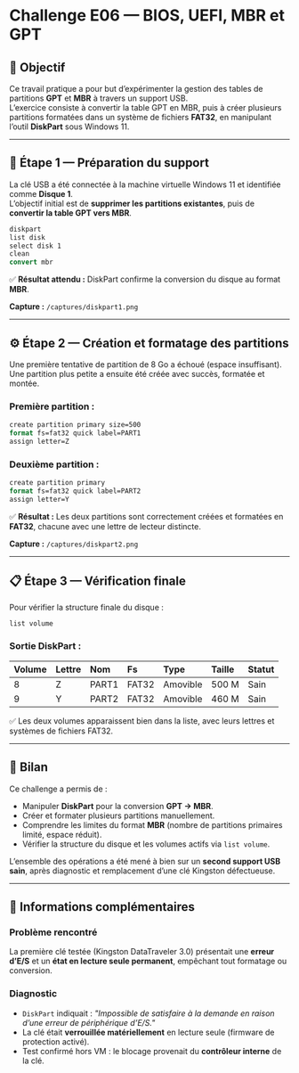 # Challenge E06 — BIOS, UEFI, MBR et GPT

## 🎯 Objectif
Ce travail pratique a pour but d’expérimenter la gestion des tables de partitions **GPT** et **MBR** à travers un support USB.  
L’exercice consiste à convertir la table GPT en MBR, puis à créer plusieurs partitions formatées dans un système de fichiers **FAT32**, en manipulant l’outil **DiskPart** sous Windows 11.

---

## 🧩 Étape 1 — Préparation du support

La clé USB a été connectée à la machine virtuelle Windows 11 et identifiée comme **Disque 1**.  
L’objectif initial est de **supprimer les partitions existantes**, puis de **convertir la table GPT vers MBR**.

```cmd
diskpart
list disk
select disk 1
clean
convert mbr
````

✅ **Résultat attendu :**
DiskPart confirme la conversion du disque au format **MBR**.

**Capture :**
`/captures/diskpart1.png`

---

## ⚙️ Étape 2 — Création et formatage des partitions

Une première tentative de partition de 8 Go a échoué (espace insuffisant).
Une partition plus petite a ensuite été créée avec succès, formatée et montée.

### Première partition :

```cmd
create partition primary size=500
format fs=fat32 quick label=PART1
assign letter=Z
```

### Deuxième partition :

```cmd
create partition primary
format fs=fat32 quick label=PART2
assign letter=Y
```

✅ **Résultat :**
Les deux partitions sont correctement créées et formatées en **FAT32**, chacune avec une lettre de lecteur distincte.

**Capture :**
`/captures/diskpart2.png`

---

## 📋 Étape 3 — Vérification finale

Pour vérifier la structure finale du disque :

```cmd
list volume
```

### Sortie DiskPart :

| Volume | Lettre | Nom   | Fs    | Type     | Taille | Statut |
| :----- | :----- | :---- | :---- | :------- | :----- | :----- |
| 8      | Z      | PART1 | FAT32 | Amovible | 500 M  | Sain   |
| 9      | Y      | PART2 | FAT32 | Amovible | 460 M  | Sain   |

✅ Les deux volumes apparaissent bien dans la liste, avec leurs lettres et systèmes de fichiers FAT32.

---

## 🧠 Bilan

Ce challenge a permis de :

* Manipuler **DiskPart** pour la conversion **GPT → MBR**.
* Créer et formater plusieurs partitions manuellement.
* Comprendre les limites du format **MBR** (nombre de partitions primaires limité, espace réduit).
* Vérifier la structure du disque et les volumes actifs via `list volume`.

L’ensemble des opérations a été mené à bien sur un **second support USB sain**, après diagnostic et remplacement d’une clé Kingston défectueuse.

---

## 🧰 Informations complémentaires

### Problème rencontré

La première clé testée (Kingston DataTraveler 3.0) présentait une **erreur d’E/S** et un **état en lecture seule permanent**, empêchant tout formatage ou conversion.

### Diagnostic

* `DiskPart` indiquait : *"Impossible de satisfaire à la demande en raison d’une erreur de périphérique d’E/S."*
* La clé était **verrouillée matériellement** en lecture seule (firmware de protection activé).
* Test confirmé hors VM : le blocage provenait du **contrôleur interne** de la clé.

